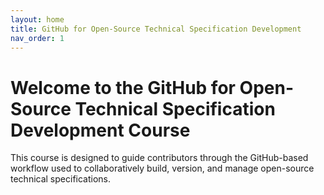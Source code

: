 ```yaml
---
layout: home
title: GitHub for Open-Source Technical Specification Development
nav_order: 1
---
```


# Welcome to the GitHub for Open-Source Technical Specification Development Course

This course is designed to guide contributors through the GitHub-based workflow used to collaboratively build, version, and manage open-source technical specifications.
